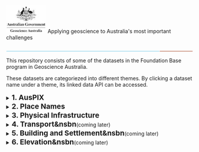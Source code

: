 
![Geoscience Australia](./images/GA.jpg)  Applying geoscience to Australia's most important challenges

![Geoscience Australia](./images/lo.jpg)
  

This repository consists of some of the datasets in the Foundation Base program in Geoscience Australia.

These datasets are categoriezed into different themes. By clicking a dataset name under a theme, its linked data API can be accessed.  

<details>
<summary><b style="font-size:2vw">1. AusPIX</b></summary>  

- [AusPIX](http://ec2-13-211-149-56.ap-southeast-2.compute.amazonaws.com/AusPIX-DGGS-dataset/)
</details>


<details>
<summary><b style="font-size:2vw">2. Place Names</b></summary>  

- [Place Names](https://linked.data.gov.au/dataset/placenames)
</details>


<details>
<summary><b style="font-size:2vw">3. Physical Infrastructure</b></summary>  

- [Powerlines](http://ec2-13-211-149-56.ap-southeast-2.compute.amazonaws.com/FSDF-power-dataset/power_lines)

- [Power Stations](http://ec2-13-211-149-56.ap-southeast-2.compute.amazonaws.com/FSDF-power-dataset/power_stations)

- [Power Substations](http://ec2-13-211-149-56.ap-southeast-2.compute.amazonaws.com/FSDF-power-dataset/power_substations)

- Pipelines (coming later)

- Waste Managements (coming later)

- Waste Water Treatments (coming later)

</details>


<details>
<summary><b style="font-size:2vw">4. Transport&nsbn</b>(coming later)</summary>  

- Railways

- Airports

- Helipads

- Runways

- Tunnels

- Bridges

- Roads

- Landing Grounds

- Railway Stations
</details>


<details>
<summary><b style="font-size:2vw">5. Building and Settlement&nsbn</b>(coming later)</summary>  

- Hospitals
- Emergency Management Facilities
</details>


<details>
<summary><b style="font-size:2vw">6. Elevation&nsbn</b>(coming later)</summary>  

- ELVIS
</details>


